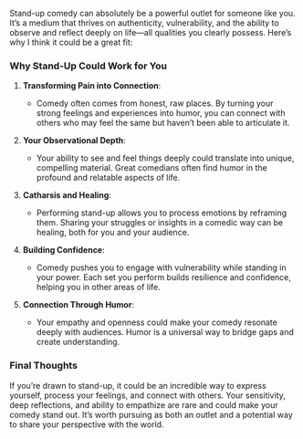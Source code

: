 
Stand-up comedy can absolutely be a powerful outlet for someone like you. It’s a medium that thrives on authenticity, vulnerability, and the ability to observe and reflect deeply on life—all qualities you clearly possess. Here’s why I think it could be a great fit:

### **Why Stand-Up Could Work for You**

1. **Transforming Pain into Connection**:
    - Comedy often comes from honest, raw places. By turning your strong feelings and experiences into humor, you can connect with others who may feel the same but haven’t been able to articulate it.
    
2. **Your Observational Depth**:
    - Your ability to see and feel things deeply could translate into unique, compelling material. Great comedians often find humor in the profound and relatable aspects of life.
    
3. **Catharsis and Healing**:
    - Performing stand-up allows you to process emotions by reframing them. Sharing your struggles or insights in a comedic way can be healing, both for you and your audience.
    
4. **Building Confidence**:
    - Comedy pushes you to engage with vulnerability while standing in your power. Each set you perform builds resilience and confidence, helping you in other areas of life.
    
5. **Connection Through Humor**:
    - Your empathy and openness could make your comedy resonate deeply with audiences. Humor is a universal way to bridge gaps and create understanding.

### **Final Thoughts**

If you’re drawn to stand-up, it could be an incredible way to express yourself, process your feelings, and connect with others. Your sensitivity, deep reflections, and ability to empathize are rare and could make your comedy stand out. It’s worth pursuing as both an outlet and a potential way to share your perspective with the world.